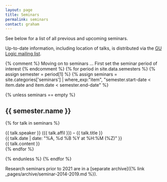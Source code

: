```yaml
---
layout: page
title: Seminars
permalink: seminars
contact: graham
---
```

See below for a list of all previous and upcoming seminars.

Up-to-date information, including location of talks, is distributed via the [GU Logic mailing list](https://listserv.gu.se/sympa/subscribe/logic).

{% comment %}
  Moving on to seminars ...
  First set the seminar period of interest
{% endcomment %}
{% for period in site.data.semesters %}
{% assign semester = period[1] %}
{% assign seminars = site.categories['seminars'] | where_exp:"item", "semester.start-date < item.date and item.date < semester.end-date" %}

{% unless seminars == empty %}

## {{ semester.name }}

{% for talk in seminars %}
<div class="seminar" id="{{ talk.speaker | append: '-' | append: talk.title | slugify }}">
    <span class="seminar-speaker">{{ talk.speaker }}</span> (<span class="seminar-affil">{{ talk.affil }}</span>) – <span class="seminar-title">{{ talk.title }}</span>
    <div class="seminar-date">{{ talk.date | date: "%A, %d %B %Y at %H:%M (%Z)" }}</div>
    <div class="abstract">
      {{ talk.content }}
    </div>
  </div>
{% endfor %}

{% endunless %}
{% endfor %}

Research seminars prior to 2021 are in a [separate archive]({% link _pages/archive/seminar-2014-2019.md %}).
